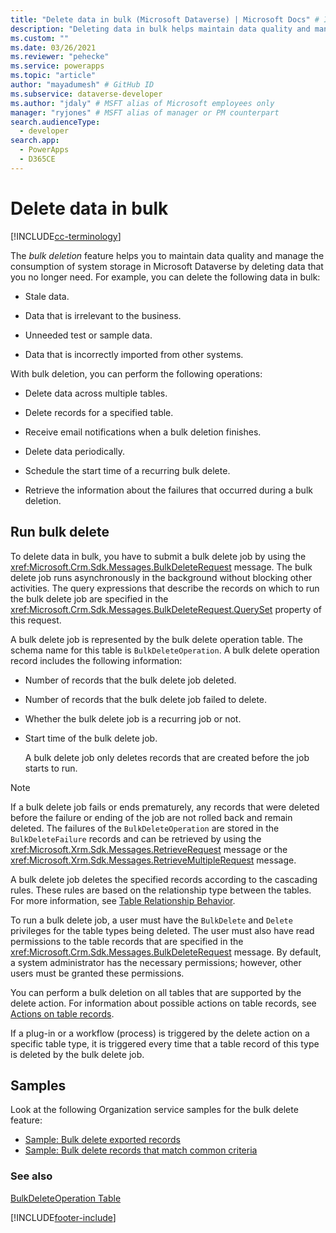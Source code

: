```yaml
---
title: "Delete data in bulk (Microsoft Dataverse) | Microsoft Docs" # Intent and product brand in a unique string of 43-59 chars including spaces
description: "Deleting data in bulk helps maintain data quality and manage the consumption of system storage by deleting data that is no longer needed." # 115-145 characters including spaces. This abstract displays in the search result.
ms.custom: ""
ms.date: 03/26/2021
ms.reviewer: "pehecke"
ms.service: powerapps
ms.topic: "article"
author: "mayadumesh" # GitHub ID
ms.subservice: dataverse-developer
ms.author: "jdaly" # MSFT alias of Microsoft employees only
manager: "ryjones" # MSFT alias of manager or PM counterpart
search.audienceType: 
  - developer
search.app: 
  - PowerApps
  - D365CE
---
```


# Delete data in bulk

[!INCLUDE[cc-terminology](includes/cc-terminology.md)]

The *bulk deletion* feature helps you to maintain data quality and manage the consumption of system storage in Microsoft Dataverse by deleting data that you no longer need. For example, you can delete the following data in bulk:  
  
- Stale data.  
  
- Data that is irrelevant to the business.  
  
- Unneeded test or sample data.  
  
- Data that is incorrectly imported from other systems.  
  
With bulk deletion, you can perform the following operations:  
  
- Delete data across multiple tables.  
  
- Delete records for a specified table.  
  
- Receive email notifications when a bulk deletion finishes.  
  
- Delete data periodically.  
  
- Schedule the start time of a recurring bulk delete.  
  
- Retrieve the information about the failures that occurred during a bulk deletion.  
  
## Run bulk delete

To delete data in bulk, you have to submit a bulk delete job by using the <xref:Microsoft.Crm.Sdk.Messages.BulkDeleteRequest> message. The bulk delete job runs asynchronously in the background without blocking other activities. The query expressions that describe the records on which to run the bulk delete job are specified in the <xref:Microsoft.Crm.Sdk.Messages.BulkDeleteRequest.QuerySet> property of this request.  
  
 A bulk delete job is represented by the bulk delete operation table. The schema name for this table is `BulkDeleteOperation`. A bulk delete operation record includes the following information:  
  
- Number of records that the bulk delete job deleted.  
  
- Number of records that the bulk delete job failed to delete.  
  
- Whether the bulk delete job is a recurring job or not.  
  
- Start time of the bulk delete job.  
  
  A bulk delete job only deletes records that are created before the job starts to run.  
  
> [!NOTE]
>  If a bulk delete job fails or ends prematurely, any records that were deleted before the failure or ending of the job are not rolled back and remain deleted. The failures of the `BulkDeleteOperation` are stored in the `BulkDeleteFailure` records and can be retrieved by using the <xref:Microsoft.Xrm.Sdk.Messages.RetrieveRequest> message or the  <xref:Microsoft.Xrm.Sdk.Messages.RetrieveMultipleRequest> message.  
  
 A bulk delete job deletes the specified records according to the cascading rules. These rules are based on the relationship type between the tables. For more information, see [Table Relationship Behavior](/dynamics365/customer-engagement/developer/entity-relationship-behavior).  
  
 To run a bulk delete job, a user must have the `BulkDelete` and `Delete` privileges for the table types being deleted. The user must also have read permissions to the table records that are specified in the <xref:Microsoft.Crm.Sdk.Messages.BulkDeleteRequest> message. By default, a system administrator has the necessary permissions; however, other users must be granted these permissions.  
  
 You can perform a bulk deletion on all tables that are supported by the delete action. For information about possible actions on table records, see [Actions on table records](/dynamics365/customer-engagement/developer/introduction-entities#ActionsOnEntityRecords).  
  
 If a plug-in or a workflow (process) is triggered by the delete action on a specific table type, it is triggered every time that a table record of this type is deleted by the bulk delete job.  
  
## Samples

Look at the following Organization service samples for the bulk delete feature:

- [Sample: Bulk delete exported records](org-service/samples/bulk-delete-exported-records.md)   
- [Sample: Bulk delete records that match common criteria](org-service/samples/bulk-delete-records-match-common-criteria.md)

### See also

[BulkDeleteOperation Table](reference/entities/bulkdeleteoperation.md)

[!INCLUDE[footer-include](../../includes/footer-banner.md)]